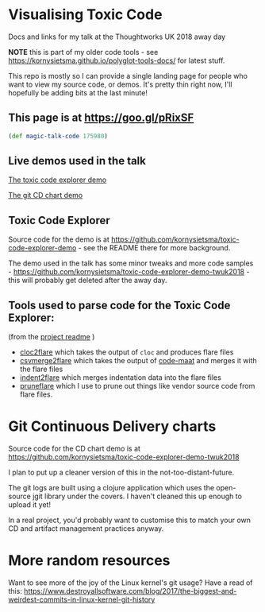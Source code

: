 # Visualising Toxic Code
Docs and links for my talk at the Thoughtworks UK 2018 away day

**NOTE** this is part of my older code tools - see https://kornysietsma.github.io/polyglot-tools-docs/ for latest stuff.

This repo is mostly so I can provide a single landing page for
people who want to view my source code, or demos.  It's pretty thin
right now, I'll hopefully be adding bits at the last minute!

## This page is at https://goo.gl/pRixSF

```clojure
(def magic-talk-code 175980)
```

## Live demos used in the talk

[The toxic code explorer demo](https://kornysietsma.github.io/toxic-code-explorer-demo-twuk2018/index.html)

[The git CD chart demo](https://kornysietsma.github.io/git-cd-chart-twuk2018/index.html)

## Toxic Code Explorer

Source code for the demo is at https://github.com/kornysietsma/toxic-code-explorer-demo - see the README there for more background.

The demo used in the talk has some minor tweaks and more code samples - https://github.com/kornysietsma/toxic-code-explorer-demo-twuk2018  - this will probably get deleted after the away day.

## Tools used to parse code for the Toxic Code Explorer:

(from the [project readme](https://github.com/kornysietsma/toxic-code-explorer-demo) )

* [cloc2flare](https://github.com/kornysietsma/cloc2flare/) which takes the output of `cloc` and produces flare files
* [csvmerge2flare](https://github.com/kornysietsma/csvmerge2flare/) which takes the output of [code-maat](https://github.com/adamtornhill/code-maat) and merges it with the flare files
* [indent2flare](https://github.com/kornysietsma/indent2flare/) which merges indentation data into the flare files
* [pruneflare](https://github.com/kornysietsma/pruneflare/) which I use to prune out things like vendor source code from flare files.

# Git Continuous Delivery charts

Source code for the CD chart demo is at https://github.com/kornysietsma/toxic-code-explorer-demo-twuk2018

I plan to put up a cleaner version of this in the not-too-distant-future.

The git logs are built using a clojure application which uses the open-source jgit library under the covers.
I haven't cleaned this up enough to upload it yet!

In a real project, you'd probably want to customise this to match your own CD and artifact management practices anyway.

# More random resources

Want to see more of the joy of the Linux kernel's git usage? Have a read of this:  https://www.destroyallsoftware.com/blog/2017/the-biggest-and-weirdest-commits-in-linux-kernel-git-history
